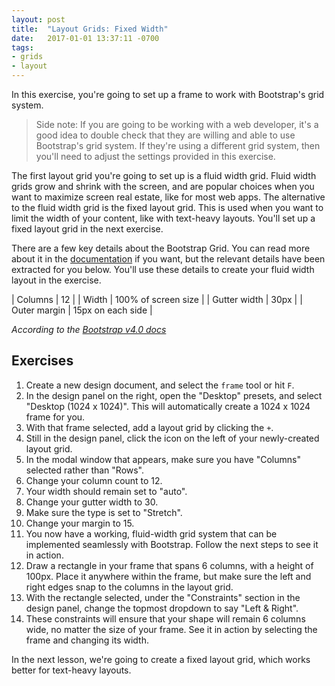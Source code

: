 ```yaml
---
layout: post
title:  "Layout Grids: Fixed Width"
date:   2017-01-01 13:37:11 -0700
tags:
- grids
- layout
---
```

In this exercise, you're going to set up a frame to work with Bootstrap's grid system.

> Side note: If you are going to be working with a web developer, it's a good idea to double check that they are willing and able to use Bootstrap's grid system. If they're using a different grid system, then you'll need to adjust the settings provided in this exercise.

The first layout grid you're going to set up is a fluid width grid. Fluid width grids grow and shrink with the screen, and are popular choices when you want to maximize screen real estate, like for most web apps. The alternative to the fluid width grid is the fixed layout grid. This is used when you want to limit the width of your content, like with text-heavy layouts. You'll set up a fixed layout grid in the next exercise.

There are a few key details about the Bootstrap Grid. You can read more about it in the [documentation](https://getbootstrap.com/docs/4.0/layout/grid/) if you want, but the relevant details have been extracted for you below. You'll use these details to create your fluid width layout in the exercise.

| Columns        | 12                   |
| Width          | 100% of screen size  |
| Gutter width   | 30px                 |
| Outer margin   | 15px on each side    |

_According to the [Bootstrap v4.0 docs](https://getbootstrap.com/docs/4.0/layout/grid/)_

<!--more-->
## Exercises

1. Create a new design document, and select the `frame` tool or hit `F`.
2. In the design panel on the right, open the "Desktop" presets, and select "Desktop (1024 x 1024)". This will automatically create a 1024 x 1024 frame for you.
3. With that frame selected, add a layout grid by clicking the `+`.
4. Still in the design panel, click the icon on the left of your newly-created layout grid.
5. In the modal window that appears, make sure you have "Columns" selected rather than "Rows".
6. Change your column count to 12.
7. Your width should remain set to "auto".
8. Change your gutter width to 30.
9. Make sure the type is set to "Stretch".
10. Change your margin to 15.
11. You now have a working, fluid-width grid system that can be implemented seamlessly with Bootstrap. Follow the next steps to see it in action.
12. Draw a rectangle in your frame that spans 6 columns, with a height of 100px. Place it anywhere within the frame, but make sure the left and right edges snap to the columns in the layout grid.
13. With the rectangle selected, under the "Constraints" section in the design panel, change the topmost dropdown to say "Left & Right".
14. These constraints will ensure that your shape will remain 6 columns wide, no matter the size of your frame. See it in action by selecting the frame and changing its width.

In the next lesson, we're going to create a fixed layout grid, which works better for text-heavy layouts.
